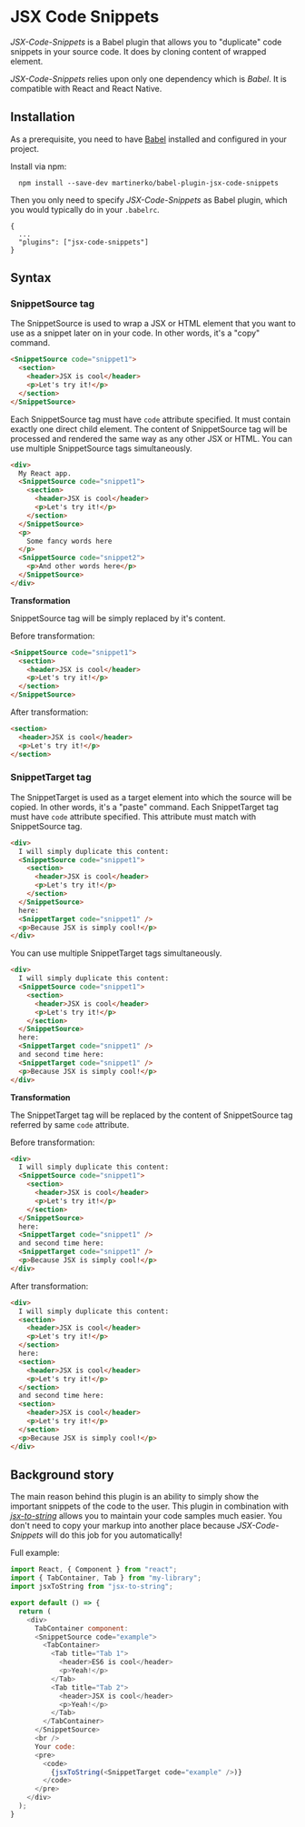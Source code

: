 # JSX Code Snippets


*JSX-Code-Snippets* is a Babel plugin that allows you to "duplicate" code snippets in your source code.
It does by cloning content of wrapped element.

*JSX-Code-Snippets* relies upon only one dependency which is *Babel*. It is compatible with React and React Native.

## Installation
As a prerequisite, you need to have [Babel](https://github.com/babel/babel) installed and configured in your project.

Install via npm:

```
  npm install --save-dev martinerko/babel-plugin-jsx-code-snippets
```

Then you only need to specify *JSX-Code-Snippets* as Babel plugin, which you would typically do in your `.babelrc`.
```
{
  ...
  "plugins": ["jsx-code-snippets"]
}
```


## Syntax
### SnippetSource tag

The SnippetSource is used to wrap a JSX or HTML element that you want to use as a snippet later on in your code. In other words, it's a "copy" command.

```html
<SnippetSource code="snippet1">
  <section>
    <header>JSX is cool</header>
    <p>Let's try it!</p>
  </section>
</SnippetSource>
```

Each SnippetSource tag must have `code` attribute specified. It must contain exactly one direct child element.
The content of SnippetSource tag will be processed and rendered the same way as any other JSX or HTML.
You can use multiple SnippetSource tags simultaneously.


```html
<div>
  My React app.
  <SnippetSource code="snippet1">
    <section>
      <header>JSX is cool</header>
      <p>Let's try it!</p>
    </section>
  </SnippetSource>
  <p>
    Some fancy words here
  </p>
  <SnippetSource code="snippet2">
    <p>And other words here</p>
  </SnippetSource>
</div>
```

**Transformation**

SnippetSource tag will be simply replaced by it's content.

Before transformation:
```html
<SnippetSource code="snippet1">
  <section>
    <header>JSX is cool</header>
    <p>Let's try it!</p>
  </section>
</SnippetSource>
```

After transformation:
```html
<section>
  <header>JSX is cool</header>
  <p>Let's try it!</p>
</section>
```



### SnippetTarget tag

The SnippetTarget is used as a target element into which the source will be copied.
In other words, it's a "paste" command.
Each SnippetTarget tag must have `code` attribute specified. This attribute must match with SnippetSource tag.

```html
<div>
  I will simply duplicate this content:
  <SnippetSource code="snippet1">
    <section>
      <header>JSX is cool</header>
      <p>Let's try it!</p>
    </section>
  </SnippetSource>
  here:
  <SnippetTarget code="snippet1" />
  <p>Because JSX is simply cool!</p>
</div>
```

You can use multiple SnippetTarget tags simultaneously.

```html
<div>
  I will simply duplicate this content:
  <SnippetSource code="snippet1">
    <section>
      <header>JSX is cool</header>
      <p>Let's try it!</p>
    </section>
  </SnippetSource>
  here:
  <SnippetTarget code="snippet1" />
  and second time here:
  <SnippetTarget code="snippet1" />
  <p>Because JSX is simply cool!</p>
</div>
```

**Transformation**

The SnippetTarget tag will be replaced by the content of SnippetSource tag referred by same `code` attribute.

Before transformation:
```html
<div>
  I will simply duplicate this content:
  <SnippetSource code="snippet1">
    <section>
      <header>JSX is cool</header>
      <p>Let's try it!</p>
    </section>
  </SnippetSource>
  here:
  <SnippetTarget code="snippet1" />
  and second time here:
  <SnippetTarget code="snippet1" />
  <p>Because JSX is simply cool!</p>
</div>
```

After transformation:
```html
<div>
  I will simply duplicate this content:
  <section>
    <header>JSX is cool</header>
    <p>Let's try it!</p>
  </section>
  here:
  <section>
    <header>JSX is cool</header>
    <p>Let's try it!</p>
  </section>
  and second time here:
  <section>
    <header>JSX is cool</header>
    <p>Let's try it!</p>
  </section>
  <p>Because JSX is simply cool!</p>
</div>
```

## Background story
The main reason behind this plugin is an ability to simply show the important snippets of the code to the user.
This plugin in combination with [*jsx-to-string*](https://www.npmjs.com/package/jsx-to-string) allows you to maintain your code samples much easier. You don't need to copy your markup into another place because
*JSX-Code-Snippets* will do this job for you automatically!

Full example:
```javascript
import React, { Component } from "react";
import { TabContainer, Tab } from "my-library";
import jsxToString from "jsx-to-string";

export default () => {
  return (
    <div>
      TabContainer component:
      <SnippetSource code="example">
        <TabContainer>
          <Tab title="Tab 1">
            <header>ES6 is cool</header>
            <p>Yeah!</p>
          </Tab>
          <Tab title="Tab 2">
            <header>JSX is cool</header>
            <p>Yeah!</p>
          </Tab>
        </TabContainer>
      </SnippetSource>
      <br />
      Your code:
      <pre>
        <code>
          {jsxToString(<SnippetTarget code="example" />)}
        </code>
      </pre>
    </div>
  );
}
```
